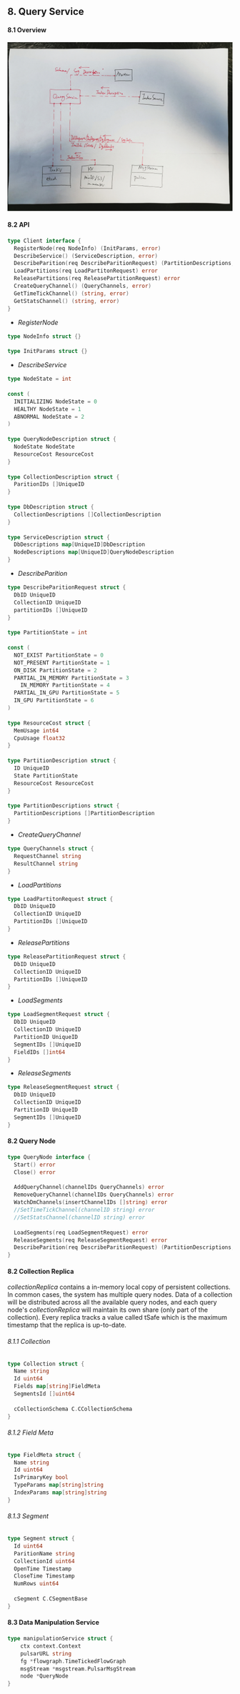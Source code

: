 

## 8. Query Service

#### 8.1 Overview

<img src="./figs/query_service.jpeg" width=700>



#### 8.2 API

```go
type Client interface {
  RegisterNode(req NodeInfo) (InitParams, error)
  DescribeService() (ServiceDescription, error)
  DescribeParition(req DescribeParitionRequest) (PartitionDescriptions, error)
  LoadPartitions(req LoadPartitonRequest) error
  ReleasePartitions(req ReleasePartitionRequest) error
  CreateQueryChannel() (QueryChannels, error)
  GetTimeTickChannel() (string, error)
  GetStatsChannel() (string, error)
}
```



* *RegisterNode*

```go
type NodeInfo struct {}

type InitParams struct {}
```

* *DescribeService*

```go
type NodeState = int

const (
  INITIALIZING NodeState = 0
  HEALTHY NodeState = 1
  ABNORMAL NodeState = 2
)

type QueryNodeDescription struct {
  NodeState NodeState
  ResourceCost ResourceCost 
}

type CollectionDescription struct {
  ParitionIDs []UniqueID
}

type DbDescription struct {
  CollectionDescriptions []CollectionDescription
}

type ServiceDescription struct {
  DbDescriptions map[UniqueID]DbDescription
  NodeDescriptions map[UniqueID]QueryNodeDescription
}
```



* *DescribeParition*

```go
type DescribeParitionRequest struct {
  DbID UniqueID
  CollectionID UniqueID
  partitionIDs []UniqueID
}

type PartitionState = int

const (
  NOT_EXIST PartitionState = 0
  NOT_PRESENT PartitionState = 1
  ON_DISK PartitionState = 2
  PARTIAL_IN_MEMORY PartitionState = 3
	IN_MEMORY PartitionState = 4
  PARTIAL_IN_GPU PartitionState = 5
  IN_GPU PartitionState = 6
)

type ResourceCost struct {
  MemUsage int64
  CpuUsage float32
}

type PartitionDescription struct {
  ID UniqueID
  State PartitionState
  ResourceCost ResourceCost
}

type PartitionDescriptions struct {
  PartitionDescriptions []PartitionDescription
}
```



* *CreateQueryChannel*

```go
type QueryChannels struct {
  RequestChannel string
  ResultChannel string
}
```



* *LoadPartitions*

```go
type LoadPartitonRequest struct {
  DbID UniqueID
  CollectionID UniqueID
  PartitionIDs []UniqueID
}
```



* *ReleasePartitions*

```go
type ReleasePartitionRequest struct {
  DbID UniqueID
  CollectionID UniqueID
  PartitionIDs []UniqueID
}
```



* *LoadSegments*

```go
type LoadSegmentRequest struct {
  DbID UniqueID
  CollectionID UniqueID
  PartitionID UniqueID
  SegmentIDs []UniqueID
  FieldIDs []int64
}
```



* *ReleaseSegments*

```go
type ReleaseSegmentRequest struct {
  DbID UniqueID
  CollectionID UniqueID
  PartitionID UniqueID
  SegmentIDs []UniqueID
}
```



#### 8.2 Query Node

```go
type QueryNode interface {
  Start() error
  Close() error
  
  AddQueryChannel(channelIDs QueryChannels) error
  RemoveQueryChannel(channelIDs QueryChannels) error
  WatchDmChannels(insertChannelIDs []string) error
  //SetTimeTickChannel(channelID string) error
  //SetStatsChannel(channelID string) error
  
  LoadSegments(req LoadSegmentRequest) error
  ReleaseSegments(req ReleaseSegmentRequest) error
  DescribeParition(req DescribeParitionRequest) (PartitionDescriptions, error)
}
```



#### 8.2 Collection Replica

$collectionReplica$ contains a in-memory local copy of persistent collections. In common cases, the system has multiple query nodes. Data of a collection will be distributed across all the available query nodes, and each query node's $collectionReplica$ will maintain its own share (only part of the collection).
Every replica tracks a value called tSafe which is the maximum timestamp that the replica is up-to-date.

###### 8.1.1 Collection

``` go
type Collection struct {
  Name string
  Id uint64
  Fields map[string]FieldMeta
  SegmentsId []uint64
  
  cCollectionSchema C.CCollectionSchema
}
```



###### 8.1.2 Field Meta

```go
type FieldMeta struct {
  Name string
  Id uint64
  IsPrimaryKey bool
  TypeParams map[string]string
  IndexParams map[string]string
}
```



###### 8.1.3 Segment

``` go
type Segment struct {
  Id uint64
  ParitionName string
  CollectionId uint64
  OpenTime Timestamp
  CloseTime Timestamp
  NumRows uint64
  
  cSegment C.CSegmentBase
}
```



#### 8.3 Data Manipulation Service



```go
type manipulationService struct {
	ctx context.Context
	pulsarURL string
	fg *flowgraph.TimeTickedFlowGraph
	msgStream *msgstream.PulsarMsgStream
	node *QueryNode
}
```



